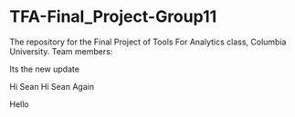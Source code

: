 # TFA-Final_Project-Group11
The repository for the Final Project of Tools For Analytics class, Columbia University. Team members:

Its the new update

Hi Sean
Hi Sean Again

Hello
